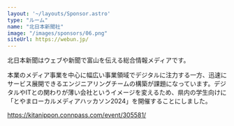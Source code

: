 ```yaml
---
layout: '~/layouts/Sponsor.astro'
type: "ルーム"
name: "北日本新聞社"
image: "/images/sponsors/06.png"
siteUrl: https://webun.jp/
---
```


北日本新聞はウェブや新聞で富山を伝える総合情報メディアです。

本業のメディア事業を中心に幅広い事業領域でデジタルに注力する一方、迅速にサービス展開できるエンジニアリングチームの構築が課題になっています。デジタルやITとの関わりが薄い会社というイメージを変えるため、県内の学生向けに「とやまローカルメディアハッカソン2024」を開催することにしました。

https://kitanippon.connpass.com/event/305581/